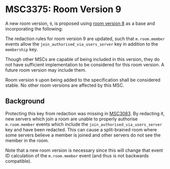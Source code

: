 # MSC3375: Room Version 9

A new room version, `9`, is proposed using [room version 8](https://spec.matrix.org/unstable/rooms/v8/)
as a base and incorporating the following:

The redaction rules for room version 9 are updated, such that `m.room.member`
events allow the `join_authorised_via_users_server` key in addition to the
`membership` key.

Though other MSCs are capable of being included in this version, they do not have
sufficient implementation to be considered for this room version. A future room
version may include them.

Room version `9` upon being added to the specification shall be considered stable.
No other room versions are affected by this MSC.

## Background

Protecting this key from redaction was missing in [MSC3083](https://github.com/matrix-org/matrix-doc/blob/main/proposals/3083-restricted-rooms.md).
By redacting it, new servers which join a room are unable to properly authorise
`m.room.member` events which include the `join_authorised_via_users_server` key
and have been redacted. This can cause a split-brained room where some servers
believe a member is joined and other servers do not see the member in the room.

Note that a new room version is necessary since this will change that event ID
calculation of the `m.room.member` event (and thus is not backwards compatible).
